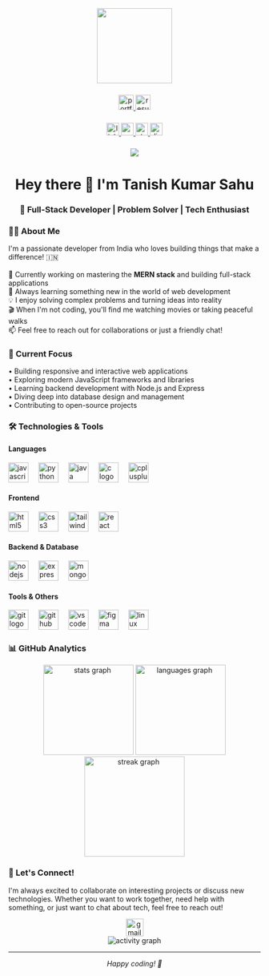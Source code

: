 <div align="center">
  <img height="150" src="https://media.giphy.com/media/M9gbBd9nbDrOTu1Mqx/giphy.gif"  />
</div>

###

<div align="center">
  <a href="https://tanish-kumar-sahu-portfolio.vercel.app/" target="_blank">
    <img src="https://img.shields.io/static/v1?message=Portfolio&logo=internetexplorer&label=&color=0078D4&logoColor=white&labelColor=&style=for-the-badge" height="30" alt="portfolio"  />
  </a>
  <a href="https://drive.google.com/file/d/1UE5AhzmCJ_0R0jEkN8iT2mtzMfQqCiM7/view">
    <img src="https://img.shields.io/static/v1?message=Resume&logo=microsoftword&label=&color=2B579A&logoColor=white&labelColor=&style=for-the-badge" height="30" alt="resume"  />
  </a>
</div>

###

<div align="center">
  <a href="https://www.linkedin.com/in/tanishkumarsahu/" target="_blank">
    <img src="https://img.shields.io/static/v1?message=LinkedIn&logo=linkedin&label=&color=0077B5&logoColor=white&labelColor=&style=for-the-badge" height="25" alt="linkedin logo"  />
  </a>
  <a href="https://medium.com/@tanishkumarsahu" target="_blank">
    <img src="https://img.shields.io/static/v1?message=Medium&logo=medium&label=&color=12100E&logoColor=white&labelColor=&style=for-the-badge" height="25" alt="medium logo"  />
  </a>
  <a href="https://stackoverflow.com/users/30427072/tanish-kumar-sahu" target="_blank">
    <img src="https://img.shields.io/static/v1?message=Stackoverflow&logo=stackoverflow&label=&color=FE7A16&logoColor=white&labelColor=&style=for-the-badge" height="25" alt="stackoverflow logo"  />
  </a>
  <a href="https://discord.gg/vhC3K66R" target="_blank">
    <img src="https://img.shields.io/static/v1?message=Discord&logo=discord&label=&color=7289DA&logoColor=white&labelColor=&style=for-the-badge" height="25" alt="discord logo"  />
  </a>
</div>

###

<div align="center">
  <img src="https://visitor-badge.laobi.icu/badge?page_id=tanishkumarsahu.tanishkumarsahu&"  />
</div>

###

<h1 align="center">Hey there 👋 I'm Tanish Kumar Sahu</h1>

<h3 align="center">🚀 Full-Stack Developer | Problem Solver | Tech Enthusiast</h3>

###

<h3 align="left">👨‍💻 About Me</h3>

<p align="left">
I'm a passionate developer from India who loves building things that make a difference! 🇮🇳<br><br>
🔭 Currently working on mastering the <strong>MERN stack</strong> and building full-stack applications<br>
🌱 Always learning something new in the world of web development<br>
💡 I enjoy solving complex problems and turning ideas into reality<br>
🎬 When I'm not coding, you'll find me watching movies or taking peaceful walks<br>
📫 Feel free to reach out for collaborations or just a friendly chat!
</p>

###

<h3 align="left">🎯 Current Focus</h3>

<p align="left">
• Building responsive and interactive web applications<br>
• Exploring modern JavaScript frameworks and libraries<br>
• Learning backend development with Node.js and Express<br>
• Diving deep into database design and management<br>
• Contributing to open-source projects
</p>

###

<h3 align="left">🛠 Technologies & Tools</h3>

<h4 align="left">Languages</h4>
<div align="left">
  <img src="https://cdn.jsdelivr.net/gh/devicons/devicon/icons/javascript/javascript-original.svg" height="40" alt="javascript logo"  />
  <img width="12" />
  <img src="https://cdn.jsdelivr.net/gh/devicons/devicon/icons/python/python-original.svg" height="40" alt="python logo"  />
  <img width="12" />
  <img src="https://cdn.jsdelivr.net/gh/devicons/devicon/icons/java/java-original.svg" height="40" alt="java logo"  />
  <img width="12" />
  <img src="https://cdn.jsdelivr.net/gh/devicons/devicon/icons/c/c-original.svg" height="40" alt="c logo"  />
  <img width="12" />
  <img src="https://cdn.jsdelivr.net/gh/devicons/devicon/icons/cplusplus/cplusplus-original.svg" height="40" alt="cplusplus logo"  />
</div>

<h4 align="left">Frontend</h4>
<div align="left">
  <img src="https://cdn.jsdelivr.net/gh/devicons/devicon/icons/html5/html5-original.svg" height="40" alt="html5 logo"  />
  <img width="12" />
  <img src="https://cdn.jsdelivr.net/gh/devicons/devicon/icons/css3/css3-original.svg" height="40" alt="css3 logo"  />
  <img width="12" />
  <img src="https://cdn.jsdelivr.net/gh/devicons/devicon/icons/tailwindcss/tailwindcss-original-wordmark.svg" height="40" alt="tailwindcss logo"  />
  <img width="12" />
  <img src="https://cdn.jsdelivr.net/gh/devicons/devicon/icons/react/react-original.svg" height="40" alt="react logo"  />
</div>

<h4 align="left">Backend & Database</h4>
<div align="left">
  <img src="https://cdn.jsdelivr.net/gh/devicons/devicon/icons/nodejs/nodejs-original.svg" height="40" alt="nodejs logo"  />
  <img width="12" />
  <img src="https://cdn.jsdelivr.net/gh/devicons/devicon/icons/express/express-original.svg" height="40" alt="express logo"  />
  <img width="12" />
  <img src="https://cdn.jsdelivr.net/gh/devicons/devicon/icons/mongodb/mongodb-original.svg" height="40" alt="mongodb logo"  />
</div>

<h4 align="left">Tools & Others</h4>
<div align="left">
  <img src="https://cdn.jsdelivr.net/gh/devicons/devicon/icons/git/git-original.svg" height="40" alt="git logo"  />
  <img width="12" />
  <img src="https://cdn.jsdelivr.net/gh/devicons/devicon/icons/github/github-original.svg" height="40" alt="github logo"  />
  <img width="12" />
  <img src="https://cdn.jsdelivr.net/gh/devicons/devicon/icons/vscode/vscode-original.svg" height="40" alt="vscode logo"  />
  <img width="12" />
  <img src="https://cdn.jsdelivr.net/gh/devicons/devicon/icons/figma/figma-original.svg" height="40" alt="figma logo"  />
  <img width="12" />
  <img src="https://cdn.jsdelivr.net/gh/devicons/devicon/icons/linux/linux-original.svg" height="40" alt="linux logo"  />
</div>

###

<h3 align="left">📊 GitHub Analytics</h3>

<div align="center">
  <img src="https://github-readme-stats.vercel.app/api?username=tanishkumarsahu&theme=dark&hide_border=false&include_all_commits=false&count_private=false" height="180" alt="stats graph" />
  <img src="https://github-readme-stats.vercel.app/api/top-langs?username=tanishkumarsahu&locale=en&hide_title=false&layout=compact&card_width=320&langs_count=8&theme=dark&hide_border=false&order=2" height="180" alt="languages graph"  />
</div>

<div align="center">
  <img src="https://streak-stats.demolab.com?user=tanishkumarsahu&locale=en&mode=daily&theme=dark&hide_border=false&border_radius=5&order=3" height="200" alt="streak graph"  />
</div>

###


###

<h3 align="left">🤝 Let's Connect!</h3>

<p align="left">
I'm always excited to collaborate on interesting projects or discuss new technologies. Whether you want to work together, need help with something, or just want to chat about tech, feel free to reach out!
</p>

<div align="center">
  <a href="mailto:tanishsahu9331@gmail.com">
    <img src="https://img.shields.io/static/v1?message=Email&logo=gmail&label=&color=D14836&logoColor=white&labelColor=&style=for-the-badge" height="35" alt="gmail logo"  />
  </a>
</div>

<div align="center">
  <img src="https://github-readme-activity-graph.vercel.app/graph?username=tanishkumarsahu&theme=react-dark&hide_border=true" alt="activity graph" />
</div>

---

<div align="center">
  <i>Happy coding! 🚀</i>
</div>
